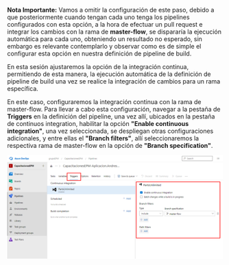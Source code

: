 **Nota Importante:** Vamos a omitir la configuración de este paso, debido a que posteriormente cuando tengan cada uno tenga los pipelines configurados con esta opción, a la hora de efectuar un pull request e integrar los cambios con la rama de **master-flow**, se dispararía la ejecución automática para cada uno, obteniendo un resultado no esperado, sin embargo es relevante contemplarlo y observar como es de simple el configurar esta opción en nuestra definición de pipeline de build.

En esta sesión ajustaremos la opción de la integración continua, permitiendo de esta manera, la ejecución automática de la definición de pipeline de build una vez se realice la integración de cambios para un rama específica.

En este caso, configuraremos la integración continua con la rama de master-flow. Para llevar a cabo esta configuración, navegar a la pestaña de **Triggers** en la definición del pipeline, una vez allí, ubicados en la pestaña de continuos integration, habilitar la opción **"Enable continuous integration"**, una vez seleccionada, se despliegan otras configuraciones adicionales, y entre ellas el **"Branch filters"**, allí seleccionaremos la respectiva rama de master-flow en la opción de **"Branch specification"**.

![habilitar-IC](./assets/habilitar-IC.png)